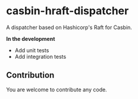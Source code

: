 # casbin-hraft-dispatcher 

A dispatcher based on Hashicorp's Raft for Casbin.

**In the development**

- Add unit tests
- Add integration tests

## Contribution

You are welcome to contribute any code.
